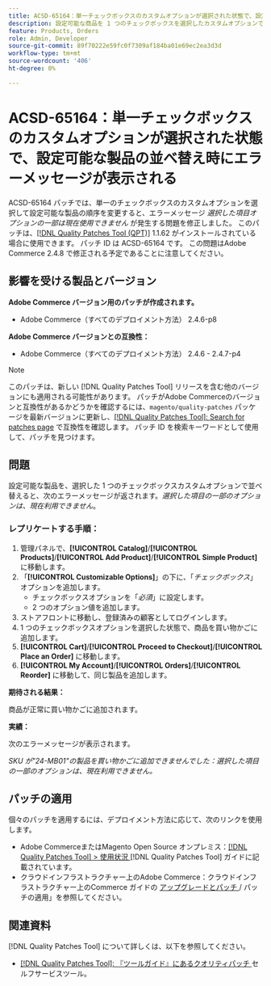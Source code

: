 ```yaml
---
title: ACSD-65164：単一チェックボックスのカスタムオプションが選択された状態で、設定可能な製品の並べ替え時にエラーメッセージが表示される
description: 設定可能な商品を 1 つのチェックボックスを選択したカスタムオプションで並べ替えると、「選択された商品の一部は現在利用できません」というエラーメッセージが表示されるAdobe Commerceの問題を修正するために、ACSD-65164 パッチを適用してください。
feature: Products, Orders
role: Admin, Developer
source-git-commit: 89f70222e59fc0f7309af184ba01e69ec2ea3d3d
workflow-type: tm+mt
source-wordcount: '406'
ht-degree: 0%

---
```



# ACSD-65164：単一チェックボックスのカスタムオプションが選択された状態で、設定可能な製品の並べ替え時にエラーメッセージが表示される

ACSD-65164 パッチでは、単一のチェックボックスのカスタムオプションを選択して設定可能な製品の順序を変更すると、エラーメッセージ *選択した項目オプションの一部は現在使用できません* が発生する問題を修正しました。 このパッチは、[[!DNL Quality Patches Tool (QPT)]](/help/tools/quality-patches-tool/quality-patches-tool-to-self-serve-quality-patches.md) 1.1.62 がインストールされている場合に使用できます。 パッチ ID は ACSD-65164 です。 この問題はAdobe Commerce 2.4.8 で修正される予定であることに注意してください。

## 影響を受ける製品とバージョン

**Adobe Commerce バージョン用のパッチが作成されます。**

* Adobe Commerce（すべてのデプロイメント方法） 2.4.6-p8

**Adobe Commerce バージョンとの互換性：**

* Adobe Commerce（すべてのデプロイメント方法） 2.4.6 - 2.4.7-p4

>[!NOTE]
>
>このパッチは、新しい [!DNL Quality Patches Tool] リリースを含む他のバージョンにも適用される可能性があります。 パッチがAdobe Commerceのバージョンと互換性があるかどうかを確認するには、`magento/quality-patches` パッケージを最新バージョンに更新し、[[!DNL Quality Patches Tool]: Search for patches page](https://experienceleague.adobe.com/tools/commerce-quality-patches/index.html) で互換性を確認します。 パッチ ID を検索キーワードとして使用して、パッチを見つけます。

## 問題

設定可能な製品を、選択した 1 つのチェックボックスカスタムオプションで並べ替えると、次のエラーメッセージが返されます。*選択した項目の一部のオプションは、現在利用できません*。

### レプリケートする手順：

1. 管理パネルで、**[!UICONTROL Catalog]**/**[!UICONTROL Products]**/**[!UICONTROL Add Product]**/**[!UICONTROL Simple Product]** に移動します。
1. 「**[!UICONTROL Customizable Options]**」の下に、「*チェックボックス*」オプションを追加します。
   * チェックボックスオプションを「*必須*」に設定します。
   * 2 つのオプション値を追加します。
1. ストアフロントに移動し、登録済みの顧客としてログインします。
1. 1 つのチェックボックスオプションを選択した状態で、商品を買い物かごに追加します。
1. **[!UICONTROL Cart]**/**[!UICONTROL Proceed to Checkout]**/**[!UICONTROL Place an Order]** に移動します。
1. **[!UICONTROL My Account]**/**[!UICONTROL Orders]**/**[!UICONTROL Reorder]** に移動して、同じ製品を追加します。

**期待される結果：**

商品が正常に買い物かごに追加されます。

**実績：**

次のエラーメッセージが表示されます。

*SKU が&quot;24-MB01&quot;の製品を買い物かごに追加できませんでした：選択した項目の一部のオプションは、現在利用できません。*

## パッチの適用

個々のパッチを適用するには、デプロイメント方法に応じて、次のリンクを使用します。

* Adobe CommerceまたはMagento Open Source オンプレミス：[[!DNL Quality Patches Tool] > 使用状況 ](/help/tools/quality-patches-tool/usage.md)[!DNL Quality Patches Tool] ガイドに記載されています。
* クラウドインフラストラクチャー上のAdobe Commerce：クラウドインフラストラクチャー上のCommerce ガイドの [ アップグレードとパッチ ](https://experienceleague.adobe.com/docs/commerce-cloud-service/user-guide/develop/upgrade/apply-patches.html)/ パッチの適用」を参照してください。

## 関連資料

[!DNL Quality Patches Tool] について詳しくは、以下を参照してください。

* [[!DNL Quality Patches Tool]: 『ツールガイド』にあるクオリティパッチ ](/help/tools/quality-patches-tool/quality-patches-tool-to-self-serve-quality-patches.md) セルフサービスツール。
